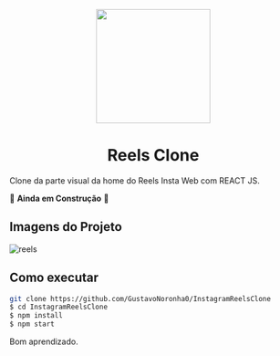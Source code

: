 <p align="center">
  <img src="https://www.internetmatters.org/wp-content/uploads/2020/08/https___specials-images.forbesimg.com_imageserve_5f2b4c9efc3ed7b0659d27ae_0x0.jpg" width="200" />
</p>

<h1 align="center">
 Reels Clone
</h1>

Clone da parte visual da home do Reels Insta Web com REACT JS.

🚧 **Ainda em Construção** 🚧

## Imagens do Projeto
![reels](https://user-images.githubusercontent.com/77861206/105901080-99669900-5ffb-11eb-9bea-544901b0dfd3.PNG)


## Como executar

```bash
git clone https://github.com/GustavoNoronha0/InstagramReelsClone
$ cd InstagramReelsClone
$ npm install
$ npm start
```

Bom aprendizado.<br/>